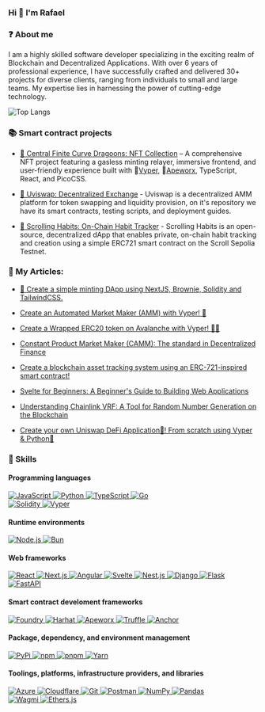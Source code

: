 ### Hi 👋 I'm Rafael

### ❓ About me

I am a highly skilled software developer specializing in the exciting realm of Blockchain and Decentralized Applications. With over 6 years of professional experience, I have successfully crafted and delivered 30+ projects for diverse clients, ranging from individuals to small and large teams. My expertise lies in harnessing the power of cutting-edge technology.

![Top Langs](https://github-readme-stats.vercel.app/api/top-langs/?username=rafael-abuawad&layout=compact&langs_count=8&theme=tokyonight)

### 📚 Smart contract projects
  - [🐉 Central Finite Curve Dragoons: NFT Collection](https://github.com/rafael-abuawad/central-finite-curve-dragoons) – A comprehensive NFT project featuring a gasless minting relayer, immersive frontend, and user-friendly experience built with 🐍[Vyper](https://github.com/vyperlang/vyper), 🦍[Apeworx](https://apeworx.io/), TypeScript, React, and PicoCSS.

  - [🦄 Uviswap: Decentralized Exchange](https://github.com/rafael-abuawad/uviswap) - Uviswap is a decentralized AMM platform for token swapping and liquidity provision, on it's repository we have its smart contracts, testing scripts, and deployment guides.

  - [📜 Scrolling Habits: On-Chain Habit Tracker](https://github.com/rafael-abuawad/uviswap) - Scrolling Habits is an open-source, decentralized dApp that enables private, on-chain habit tracking and creation using a simple ERC721 smart contract on the Scroll Sepolia Testnet.

### 📝 My Articles:
  - [🍱 Create a simple minting DApp using NextJS, Brownie, Solidity and TailwindCSS.](https://dev.to/rabuawad/create-a-simple-minting-dapp-using-nextjs-brownie-solidity-and-tailwindcss-29g9)

  - [Create an Automated Market Maker (AMM) with Vyper! 🐍](https://dev.to/rabuawad/create-an-automated-market-maker-amm-on-avalanche-with-vyper-hke)

  - [Create a Wrapped ERC20 token on Avalanche with Vyper! 🐍👛 ](https://dev.to/rabuawad/create-a-wrapped-erc20-token-on-avalanche-with-vyper-1827)

  - [Constant Product Market Maker (CAMM): The standard in Decentralized Finance ](https://dev.to/rabuawad/constant-product-market-maker-cpmm-the-standard-in-decentralized-finance-2e2k)

  - [Create a blockchain asset tracking system using an ERC-721-inspired smart contract!](https://dev.to/rabuawad/create-a-blockchain-asset-tracking-system-using-an-erc-721-inspired-smart-contract-3j5a)

  - [Svelte for Beginners: A Beginner's Guide to Building Web Applications](https://dev.to/rabuawad/svelte-for-beginners-a-beginners-guide-to-building-web-applications-3o5j)

  - [Understanding Chainlink VRF: A Tool for Random Number Generation on the Blockchain ](https://dev.to/rabuawad/understanding-chainlink-vrf-a-tool-for-random-number-generation-on-the-blockchain-a58)

  - [Create your own Uniswap DeFi Application🦄! From scratch using Vyper & Python🐍](https://dev.to/rabuawad/create-your-own-uniswap-defi-application-from-scratch-using-vyper-python-3i9h)


### 🌌 Skills

#### Programming languages

<p>
    <a href="https://developer.mozilla.org/en-US/docs/Web/JavaScript" target="_blank">
        <img alt="JavaScript" src="https://img.shields.io/badge/JavaScript-323330?style=for-the-badge&logo=javascript&logoColor=F7DF1E">
    </a>
    <a href="https://python.org" target="_blank">
        <img alt="Python" src="https://img.shields.io/badge/Python-3776AB?style=for-the-badge&logo=python&logoColor=white">
    </a>
    <a href="https://typescriptlang.org" target="_blank">
        <img alt="TypeScript"src="https://img.shields.io/badge/TypeScript-007ACC?style=for-the-badge&logo=typescript&logoColor=white">
    </a>
    <a href="https://go.dev/" target="_blank">
        <img alt="Go" src="https://img.shields.io/badge/Go-00ADD8?style=for-the-badge&logo=go&logoColor=white">
    </a>
    <br>
    <a href="https://docs.soliditylang.org" target="_blank">
        <img alt="Solidity" src="https://img.shields.io/badge/Solidity-e6e6e6?style=for-the-badge&logo=solidity&logoColor=black">
    </a>
    <a href="https://vyperlang.org/" target="_blank">
        <img alt="Vyper" src="https://img.shields.io/badge/Vyper-9f4cf2?style=for-the-badge&logo=ethereum&logoColor=white">
    </a>
</p>


#### Runtime environments
<p>
    <a href="https://nodejs.org" target="_blank">
        <img alt="Node.js" src="https://img.shields.io/badge/Node.js-43853D?style=for-the-badge&logo=node.js&logoColor=white">
    </a>
    <a href="https://bun.sh" target="_blank">
        <img alt="Bun" src="https://img.shields.io/badge/Bun-000000?style=for-the-badge&logo=bun&logoColor=white">
    </a>
</p>

#### Web frameworks

<p>
    <a href="https://react.dev" target="_blank">
        <img alt="React" src="https://img.shields.io/badge/React-000000?style=for-the-badge&logo=react&logoColor=white">
    </a>
    <a href="https://nextjs.org" target="_blank">
        <img alt="Next.js" src="https://img.shields.io/badge/next.js-000000?style=for-the-badge&logo=next.js&logoColor=white">
    </a>
    <a href="https://angular.dev" target="_blank">
        <img alt="Angular" src="https://img.shields.io/badge/Angular-DD0031?style=for-the-badge&logo=angular&logoColor=white"/>
    </a>
    <a href="https://svelte.dev" target="_blank">
        <img alt="Svelte" src="https://img.shields.io/badge/Svelte-FF3E00?style=for-the-badge&logo=svelte&logoColor=white"/>
    </a>
    <a href="https://nestjs.com/" target="_blank">
        <img alt="Nest.js" src="https://img.shields.io/badge/nestjs-E0234E?style=for-the-badge&logo=nestjs&logoColor=white">
    </a>
    <a href="https://djangoproject.com" target="_blank">
        <img alt="Django" src="https://img.shields.io/badge/Django-092E20?style=for-the-badge&logo=django&logoColor=white">
    </a>
    <a href="https://flask.palletsprojects.com/en/3.0.x/" target="_blank">
        <img alt="Flask" src="https://img.shields.io/badge/Flask-000000?style=for-the-badge&logo=flask&logoColor=white">
    </a>
    <a href="https://fastapi.tiangolo.com/" target="_blank">
        <img alt="FastAPI" src="https://img.shields.io/badge/fast api-009688?style=for-the-badge&logo=python&logoColor=white">
    </a>
</p>

#### Smart contract develoment frameworks

<p>
    <a href="https://github.com/foundry-rs/foundry" target="_blank">
        <img alt="Foundry" src="https://img.shields.io/badge/Foundry-000000?style=for-the-badge&logo=solidity&logoColor=white">
    </a>
    <a href="https://hardhat.org/" target="_blank">
        <img alt="Harhat" src="https://img.shields.io/badge/hardhat-F7DF1E?style=for-the-badge&logo=solidity&logoColor=black">
    </a>
    <a href="https://apeworx.io/" target="_blank">
        <img alt="Apeworx" src="https://img.shields.io/badge/Apeworx-9f4cf2?style=for-the-badge&logo=python&logoColor=white">
    </a>
    <a href="https://archive.trufflesuite.com/" target="_blank">
        <img alt="Truffle" src="https://img.shields.io/badge/Truffle-000000?style=for-the-badge&logo=solidity&logoColor=white">
    </a>
    <a href="https://anchor-lang.com/" target="_blank">
        <img alt="Anchor" src="https://img.shields.io/badge/Solana-9945FF?style=for-the-badge&logo=solana&logoColor=white">
    </a>

</p>

#### Package, dependency, and environment management

<p>
    <a href="https://pypi.org/" target="_blank">
        <img alt="PyPi" src="https://img.shields.io/badge/pypi-3775A9?&style=for-the-badge&logo=pypi&logoColor=white">
    </a>
    <a href="https://npmjs.com" target="_blank">
        <img alt="npm" src="https://img.shields.io/badge/npm-CB3837?style=for-the-badge&logo=npm&logoColor=white">
    </a>
    <a href="https://pnpm.io" target="_blank">
        <img alt="pnpm" src="https://img.shields.io/badge/pnpm-%234a4a4a?style=for-the-badge&logo=pnpm&logoColor=f69220">
    </a>
    <a href="https://yarnpkg.com" target="_blank">
        <img alt="Yarn" src="https://img.shields.io/badge/Yarn-2C8EBB?style=for-the-badge&logo=yarn&logoColor=white">
    </a>
</p>

#### Toolings, platforms, infrastructure providers, and libraries

<p>
    <a href="https://azure.microsoft.com/en-us" target="_blank">
        <img alt="Azure" src="https://img.shields.io/badge/Azure-512BD4?style=for-the-badge&logo=blazor&logoColor=white">
    </a>
    <a href="https://cloudflare.com" target="_blank">
        <img alt="Cloudflare" src="https://img.shields.io/badge/Cloudflare-F38020?style=for-the-badge&logo=Cloudflare&logoColor=white">
    </a>
    <a href="https://git-scm.com" target="_blank">
        <img alt="Git" src="https://img.shields.io/badge/Git-F05032?style=for-the-badge&logo=git&logoColor=white">
    </a>
    <a href="https://postman.com" target="_blank">
        <img alt="Postman" src="https://img.shields.io/badge/Postman-FF6C37?style=for-the-badge&logo=Postman&logoColor=white">
    </a>
    <a href="https://numpy.org" target="_blank">
        <img alt="NumPy" src="https://img.shields.io/badge/Numpy-777BB4?style=for-the-badge&logo=numpy&logoColor=white">
    </a>
    <a href="https://pandas.pydata.org/" target="_blank">
        <img alt="Pandas" src="https://img.shields.io/badge/Pandas-150458?style=for-the-badge&logo=pandas&logoColor=white">
    </a>
    <br>
    <a href="https://wagmi.sh/" target="_blank">
        <img alt="Wagmi" src="https://img.shields.io/badge/Wagmi-000000?style=for-the-badge&logo=wagmi&logoColor=white">
    </a>
    <a href="https://pandas.pydata.org/" target="_blank">
        <img alt="Ethers.js" src="https://img.shields.io/badge/Ethers.js-2535A0?style=for-the-badge&logo=ethers&logoColor=white">
    </a>
</p>
